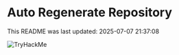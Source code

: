 # Auto Regenerate Repository

This README was last updated: 2025-07-07 21:37:08

 ![TryHackMe](https://tryhackme.com/badge/533634)